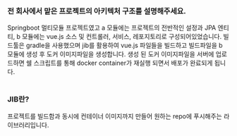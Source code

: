 ### 전 회사에서 맡은 프로젝트의 아키텍처 구조를 설명해주세요.
Springboot 멀티모듈 프로젝트였고 a 모듈에는 프로젝트의 전반적인 설정과 JPA 엔티티, b 모듈에는 vue.js 소스 및 컨트롤러, 서비스, 레포지토리로 구성되어있었습니다. 빌드툴은 gradle을 사용했으며 jib를 활용하여 vue.js 파일들을 빌드하고 빌드파일을 b 모듈에 생성 후 도커 이미지파일을 생성합니다. 생성 된 도커 이미지파일을 서버에 업로드하면 쉘 스크립트를 통해 docker container가 재실행 되면서 배포가 완료되게 됩니다.
<br><br>
### JIB란?
프로젝트를 빌드함과 동시에 컨테이너 이미지까지 만들어 원하는 repo에 푸시해주는 라이브러리입니다.
<br><br>
